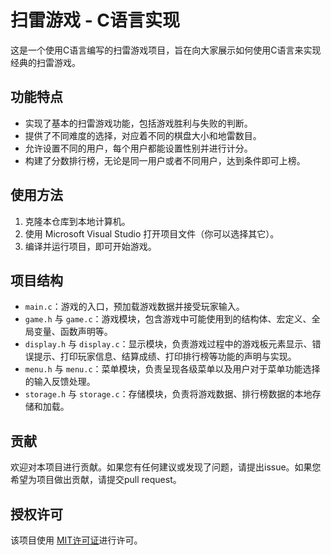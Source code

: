 # 扫雷游戏 - C语言实现

这是一个使用C语言编写的扫雷游戏项目，旨在向大家展示如何使用C语言来实现经典的扫雷游戏。

## 功能特点

- 实现了基本的扫雷游戏功能，包括游戏胜利与失败的判断。
- 提供了不同难度的选择，对应着不同的棋盘大小和地雷数目。
- 允许设置不同的用户，每个用户都能设置性别并进行计分。
- 构建了分数排行榜，无论是同一用户或者不同用户，达到条件即可上榜。

## 使用方法

1. 克隆本仓库到本地计算机。
2. 使用 Microsoft Visual Studio 打开项目文件（你可以选择其它）。
3. 编译并运行项目，即可开始游戏。

## 项目结构

- `main.c`：游戏的入口，预加载游戏数据并接受玩家输入。
- `game.h` 与 `game.c`：游戏模块，包含游戏中可能使用到的结构体、宏定义、全局变量、函数声明等。
- `display.h` 与 `display.c`：显示模块，负责游戏过程中的游戏板元素显示、错误提示、打印玩家信息、结算成绩、打印排行榜等功能的声明与实现。
- `menu.h` 与 `menu.c`：菜单模块，负责呈现各级菜单以及用户对于菜单功能选择的输入反馈处理。
- `storage.h` 与 `storage.c`：存储模块，负责将游戏数据、排行榜数据的本地存储和加载。

## 贡献

欢迎对本项目进行贡献。如果您有任何建议或发现了问题，请提出issue。如果您希望为项目做出贡献，请提交pull request。

## 授权许可

该项目使用 [MIT许可证](https://github.com/gupingan/minesweeper-c/blob/main/LICENSE)进行许可。